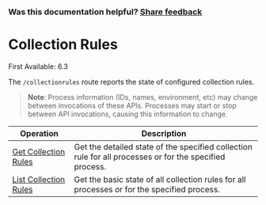 
### Was this documentation helpful? [Share feedback](https://www.research.net/r/DGDQWXH?src=documentation%2Fapi%2Fcollectionrules)

# Collection Rules

First Available: 6.3

The `/collectionrules` route reports the state of configured collection rules.

> **Note**: Process information (IDs, names, environment, etc) may change between invocations of these APIs. Processes may start or stop between API invocations, causing this information to change.

| Operation | Description |
|---|---|
| [Get Collection Rules](collectionrules-get.md) | Get the detailed state of the specified collection rule for all processes or for the specified process. |
| [List Collection Rules](collectionrules-list.md) | Get the basic state of all collection rules for all processes or for the specified process. |